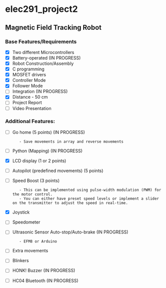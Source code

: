 # elec291_project2
## Magnetic Field Tracking Robot

### Base Features/Requirements
- [x] Two different Microcontrollers 
- [x] Battery-operated                       (IN PROGRESS)
- [x] Robot Construction/Assembly
- [x] C programming
- [x] MOSFET drivers 
- [x] Controller Mode
- [x] Follower Mode
- [ ] Integration                            (IN PROGRESS)
- [x] Distance - 50 cm
- [ ] Project Report
- [ ] Video Presentation

### Additional Features:
- [ ] Go home (5 points)                     (IN PROGRESS)
         
         - Save movements in array and reverse movements


- [ ] Python (Mapping)                       (IN PROGRESS)
- [x] LCD display (1 or 2 points)
- [ ] Autopilot  (predefined movements) (5 points)
- [ ] Speed Boost (3 points)
         
         - This can be implemented using pulse-width modulation (PWM) for the motor control. 
         - You can either have preset speed levels or implement a slider on the transmitter to adjust the speed in real-time.


- [x] Joystick 
- [ ] Speedometer
- [ ] Ultrasonic Sensor Auto-stop/Auto-brake (IN PROGRESS)
         
         - EFM8 or Arduino 
         
- [ ] Extra movements
- [ ] Blinkers
- [ ] HONK! Buzzer                           (IN PROGRESS)
- [ ] HC04 Bluetooth                         (IN PROGRESS)
